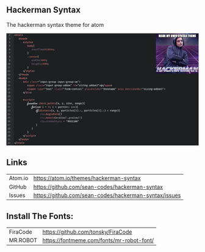 ## Hackerman Syntax

The hackerman syntax theme for atom

![A screenshot of your theme](https://raw.githubusercontent.com/sean-codes/hackerman-syntax/master/example.png?v=2)

## Links

|         |                                                       |
|---------|-------------------------------------------------------|
| Atom.io | https://atom.io/themes/hackerman-syntax               |
| GitHub  | https://github.com/sean-codes/hackerman-syntax        |
| Issues  | https://github.com/sean-codes/hackerman-syntax/issues |

## Install The Fonts:

|            |                                                       |
|------------|-------------------------------------------------------|
|  FiraCode  | https://github.com/tonsky/FiraCode                    |
| MR.ROBOT   | https://fontmeme.com/fonts/mr-robot-font/             |
